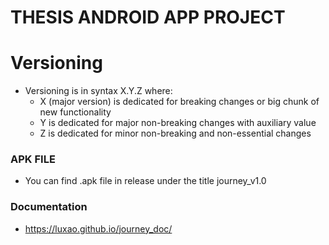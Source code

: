 # THESIS ANDROID APP PROJECT

# Versioning
- Versioning is in syntax X.Y.Z where:
    - X (major version) is dedicated for breaking changes or big chunk of new functionality
    - Y is dedicated for major non-breaking changes with auxiliary value
    - Z is dedicated for minor non-breaking and non-essential changes

### APK FILE
- You can find .apk file in release under the title journey_v1.0

### Documentation
- https://luxao.github.io/journey_doc/